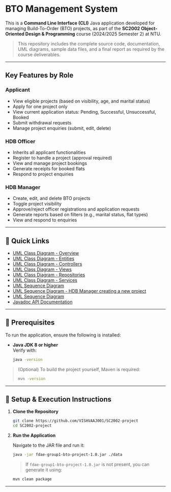 # BTO Management System

This is a **Command Line Interface (CLI)** Java application developed for managing Build-To-Order (BTO) projects, as part of the **SC2002 Object-Oriented Design & Programming** course (2024/2025 Semester 2) at NTU.

> This repository includes the complete source code, documentation, UML diagrams, sample data files, and a final report as required by the course deliverables.

---

## Key Features by Role

### Applicant
- View eligible projects (based on visibility, age, and marital status)
- Apply for one project only
- View current application status: Pending, Successful, Unsuccessful, Booked
- Submit withdrawal requests
- Manage project enquiries (submit, edit, delete)

### HDB Officer
- Inherits all applicant functionalities
- Register to handle a project (approval required)
- View and manage project bookings
- Generate receipts for booked flats
- Respond to project enquiries

### HDB Manager
- Create, edit, and delete BTO projects
- Toggle project visibility
- Approve/reject officer registrations and application requests
- Generate reports based on filters (e.g., marital status, flat types)
- View and respond to enquiries

---

## 🔗 Quick Links

- [UML Class Diagram - Overview](./docs/FDAE-grp1_Overview-UML-Diagram.jpg)
- [UML Class Diagram - Entities](./docs/FDAE-grp1_Entities-UML-Diagram.jpg)
- [UML Class Diagram - Controllers](./docs/FDAE-grp1_Controllers-UML-Diagram.jpg)
- [UML Class Diagram - Views](./docs/FDAE-grp1_Views-UML-Diagram.jpg)
- [UML Class Diagram - Repositories](./docs/FDAE-grp1_Repositories-UML-Diagram.jpg)
- [UML Class Diagram - Services](./docs/FDAE-grp1_Services-UML-Diagram.jpg)
- [UML Sequence Diagram](./docs/FDAE_grp1_HDB-Officer-Apply-and-Registration.jpg)
- [UML Sequence Diagram - HDB Manager creating a new project](./docs/FDAE_grp1_HDB-Manager-creating-a-new-project.jpg)
- [UML Sequence Diagram](./docs/FDAE_grp1_User-Logging-in(Success-and-Fail).jpg)
- [Javadoc API Documentation](https://vishvaaj001.github.io/SC2002-project/)

---

## 🔧 Prerequisites

To run the application, ensure the following is installed:

- **Java JDK 8 or higher**  
  Verify with:

  ```bash
  java -version
  ```

> (Optional) To build the project yourself, Maven is required:
> 
> ```bash
> mvn -version
> ```

---

## 🚀 Setup & Execution Instructions

1. **Clone the Repository**

   ```bash
   git clone https://github.com/VISHVAAJ001/SC2002-project
   cd SC2002-project
   ```

2. **Run the Application**

   Navigate to the JAR file and run it:

   ```bash
   java -jar fdae-group1-bto-project-1.0.jar ./data
   ```

   > If `fdae-group1-bto-project-1.0.jar` is not present, you can generate it using:

   ```bash
   mvn clean package
   ```

---
